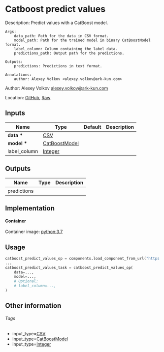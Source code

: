 <!-- BEGIN_GENERATED_CONTENT -->
# Catboost predict values

Description: Predict values with a CatBoost model.

    Args:
        data_path: Path for the data in CSV format.
        model_path: Path for the trained model in binary CatBoostModel format.
        label_column: Column containing the label data.
        predictions_path: Output path for the predictions.

    Outputs:
        predictions: Predictions in text format.

    Annotations:
        author: Alexey Volkov <alexey.volkov@ark-kun.com>

Author: Alexey Volkov <alexey.volkov@ark-kun.com>

Location: [GitHub](https://github.com/Ark-kun/pipeline_components/blob/master/components/CatBoost/Predict_values/from_CSV/component.yaml), [Raw](https://raw.githubusercontent.com/Ark-kun/pipeline_components/master/components/CatBoost/Predict_values/from_CSV/component.yaml)

## Inputs

|Name|Type|Default|Description|
|-|-|-|-|
|**data** **\***|[CSV]|||
|**model** **\***|[CatBoostModel]|||
|label_column|[Integer]|||

## Outputs

|Name|Type|Description|
|-|-|-|
|predictions|||

## Implementation

#### Container

Container image: [python:3.7](https://hub.docker.com/r/_/python)

## Usage

```python
catboost_predict_values_op = components.load_component_from_url("https://raw.githubusercontent.com/Ark-kun/pipeline_components/master/components/CatBoost/Predict_values/from_CSV/component.yaml")
...
catboost_predict_values_task = catboost_predict_values_op(
    data=...,
    model=...,
    # Optional:
    # label_column=...,
)
```

## Other information

###### Tags

* input_type=[CSV]
* input_type=[CatBoostModel]
* input_type=[Integer]

[CSV]: https://github.com/Ark-kun/pipeline_components/tree/master/types/CSV
[CatBoostModel]: https://github.com/Ark-kun/pipeline_components/tree/master/types/CatBoostModel
[Integer]: https://github.com/Ark-kun/pipeline_components/tree/master/types/Integer
<!-- END_GENERATED_CONTENT -->
